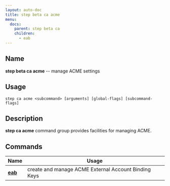 ```yaml
---
layout: auto-doc
title: step beta ca acme
menu:
  docs:
    parent: step beta ca
    children:
      - eab
---
```


## Name
**step beta ca acme** -- manage ACME settings

## Usage

```raw
step ca acme <subcommand> [arguments] [global-flags] [subcommand-flags]
```

## Description

**step ca acme** command group provides facilities for managing ACME.

## Commands


| Name | Usage |
|---|---|
| **[eab](eab/)** | create and manage ACME External Account Binding Keys |

